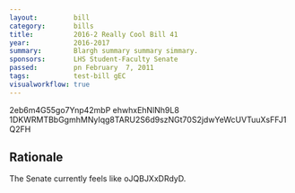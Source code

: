 ```yaml
---
layout:         bill
category:       bills
title:          2016-2 Really Cool Bill 41
year:           2016-2017
summary:        Blargh summary summary simmary.
sponsors:       LHS Student-Faculty Senate
passed:         pn February  7, 2011
tags:           test-bill gEC
visualworkflow: true
---
```



2eb6m4G55go7Ynp42mbP ehwhxEhNlNh9L8 1DKWRMTBbGgmhMNyIqg8TARU2S6d9szNGt70S2jdwYeWcUVTuuXsFFJ1Q2FH 




Rationale
---------
The Senate currently feels like oJQBJXxDRdyD.
